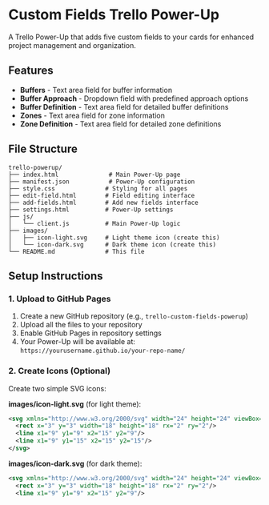 # Custom Fields Trello Power-Up

A Trello Power-Up that adds five custom fields to your cards for enhanced project management and organization.

## Features

- **Buffers** - Text area field for buffer information
- **Buffer Approach** - Dropdown field with predefined approach options
- **Buffer Definition** - Text area field for detailed buffer definitions  
- **Zones** - Text area field for zone information
- **Zone Definition** - Text area field for detailed zone definitions

## File Structure

```
trello-powerup/
├── index.html              # Main Power-Up page
├── manifest.json           # Power-Up configuration
├── style.css              # Styling for all pages
├── edit-field.html        # Field editing interface
├── add-fields.html        # Add new fields interface
├── settings.html          # Power-Up settings
├── js/
│   └── client.js          # Main Power-Up logic
├── images/
│   ├── icon-light.svg     # Light theme icon (create this)
│   └── icon-dark.svg      # Dark theme icon (create this)
└── README.md              # This file
```

## Setup Instructions

### 1. Upload to GitHub Pages

1. Create a new GitHub repository (e.g., `trello-custom-fields-powerup`)
2. Upload all the files to your repository
3. Enable GitHub Pages in repository settings
4. Your Power-Up will be available at: `https://yourusername.github.io/your-repo-name/`

### 2. Create Icons (Optional)

Create two simple SVG icons:

**images/icon-light.svg** (for light theme):
```svg
<svg xmlns="http://www.w3.org/2000/svg" width="24" height="24" viewBox="0 0 24 24" fill="none" stroke="#172b4d" stroke-width="2">
  <rect x="3" y="3" width="18" height="18" rx="2" ry="2"/>
  <line x1="9" y1="9" x2="15" y2="9"/>
  <line x1="9" y1="15" x2="15" y2="15"/>
</svg>
```

**images/icon-dark.svg** (for dark theme):
```svg
<svg xmlns="http://www.w3.org/2000/svg" width="24" height="24" viewBox="0 0 24 24" fill="none" stroke="#ffffff" stroke-width="2">
  <rect x="3" y="3" width="18" height="18" rx="2" ry="2"/>
  <line x1="9" y1="9" x2="15" y2="9"/>
